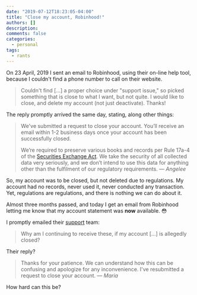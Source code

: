 ```yaml
---
date: "2019-07-12T18:23:05-04:00"
title: "Close my account, Robinhood!"
authors: []
description:
comments: false
categories:
  - personal
tags:
  - rants
---
```


On 23 April, 2019 I sent an email to Robinhood, using their on-line help tool, because I couldn't find a phone number to call on their website.

> Couldn't find […] a proper choice under "support issue," so picked something that is close to what I want, but not quite. I would like to close, and delete my account (not just deactivate). Thanks!

The reply promptly arrived the same day, stating, along other things:

> We've submitted a request to close your account. You’ll receive an email within 1-2 business days once your account has been successfully closed.
>
> We’re required to preserve various books and records per Rule 17a-4 of the [Securities Exchange Act](http://www.sec.gov/answers/bdrecrd.htm). We take the security of all collected data very seriously, and we don’t intend to use this data for anything other than the fulfilment of our regulatory requirements. — *Angelee*

So, my account was to be closed, but not deleted due to regulations. My account had no records, never used it, never conducted any transaction. Yet, regulations are regulations, and there is nothing we can do about it.

Almost three months passed, and today I get an email from Robinhood letting me know that my account statement was **now** available. :flushed:

I promptly emailed their [support](mailto:support@robinhood.com) team:

> Why am I continuing to receive these, if my account [...] is allegedly closed?

Their reply?

> Thanks for your patience. We can understand how this can be confusing and apologize for any inconvenience. I've resubmitted a request to close your account. — *Maria*

How hard can this be?